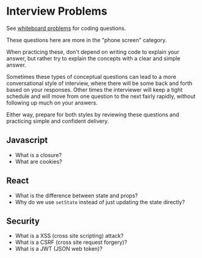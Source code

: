 # Interview Problems

See [whiteboard problems](./whiteboard-problems) for coding questions.

These questions here are more in the "phone screen" category.

When practicing these, don't depend on writing code to explain your answer, but rather try to explain the concepts with a clear and simple answer.

Sometimes these types of conceptual questions can lead to a more conversational style of interview, where there will be some back and forth based on your responses. Other times the interviewer will keep a tight schedule and will move from one question to the next fairly rapidly, without following up much on your answers.

Either way, prepare for both styles by reviewing these questions and practicing simple and confident delivery.

## Javascript

* What is a closure?
* What are cookies?

## React

* What is the difference between state and props?
* Why do we use `setState` instead of just updating the state directly?

## Security

* What is a XSS (cross site scripting) attack?
* What is a CSRF (cross site request forgery)?
* What is a JWT (JSON web token)?


